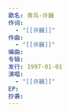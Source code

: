 ```yaml
---
歌名: 青鸟-许巍
作词:
  - "[[许巍]]"
作曲:
  - "[[许巍]]"
编曲: 
专辑: 
发行: 1997-01-01
演唱:
  - "[[许巍]]"
EP: 
抄袭:
---
```


